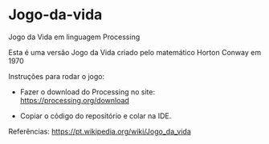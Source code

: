 # Jogo-da-vida
Jogo da Vida em linguagem Processing

Esta é uma versão Jogo da Vida criado pelo matemático Horton Conway em 1970

Instruções para rodar o jogo:

- Fazer o download do Processing no site:
https://processing.org/download

- Copiar o código do repositório e colar na IDE.


Referências: https://pt.wikipedia.org/wiki/Jogo_da_vida

